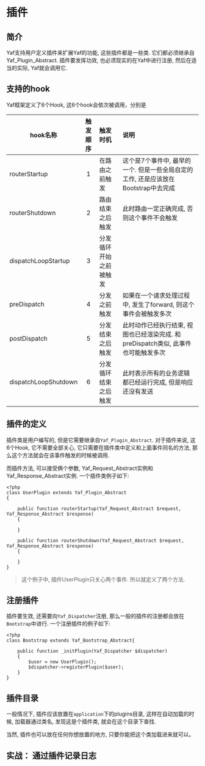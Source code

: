 # 插件

## 简介

Yaf支持用户定义插件来扩展Yaf的功能, 这些插件都是一些类. 它们都必须继承自Yaf_Plugin_Abstract. 插件要发挥功效, 也必须现实的在Yaf中进行注册, 然后在适当的实际, Yaf就会调用它.

## 支持的hook

Yaf框架定义了6个Hook, 这6个hook会依次被调用，分别是

|hook名称|触发顺序|触发时机|说明|
|-|:-:|:-|:-|
|routerStartup|1|在路由之前触发|这个是7个事件中, 最早的一个. 但是一些全局自定的工作, 还是应该放在Bootstrap中去完成|
|routerShutdown|2|路由结束之后触发|此时路由一定正确完成, 否则这个事件不会触发|
|dispatchLoopStartup|3|分发循环开始之前被触发||
|preDispatch|4|分发之前触发|如果在一个请求处理过程中, 发生了forward, 则这个事件会被触发多次|
|postDispatch|5|分发结束之后触发|此时动作已经执行结束, 视图也已经渲染完成. 和preDispatch类似, 此事件也可能触发多次|
|dispatchLoopShutdown|6|分发循环结束之后触发|此时表示所有的业务逻辑都已经运行完成, 但是响应还没有发送|

## 插件的定义

插件类是用户编写的, 但是它需要继承自`Yaf_Plugin_Abstract`. 对于插件来说, 这6个Hook, 它不需要全部关心, 它只需要在插件类中定义和上面事件同名的方法, 那么这个方法就会在该事件触发的时候被调用.

而插件方法, 可以接受俩个参数, Yaf_Request_Abstract实例和Yaf_Response_Abstract实例. 一个插件类例子如下:

```
<?php
class UserPlugin extends Yaf_Plugin_Abstract 
{

    public function routerStartup(Yaf_Request_Abstract $request, Yaf_Response_Abstract $response) 
    {

    }

    public function routerShutdown(Yaf_Request_Abstract $request, Yaf_Response_Abstract $response) 
    {

    }
}
```

> 这个例子中, 插件UserPlugin只关心两个事件. 所以就定义了两个方法.

## 注册插件

插件要生效, 还需要向`Yaf_Dispatcher`注册, 那么一般的插件的注册都会放在`Bootstrap`中进行. 一个注册插件的例子如下:

```
<?php
class Bootstrap extends Yaf_Bootstrap_Abstract{

    public function _initPlugin(Yaf_Dispatcher $dispatcher) 
    {
        $user = new UserPlugin();
        $dispatcher->registerPlugin($user);
    }
}
```

## 插件目录

一般情况下, 插件应该放置在`application`下的plugins目录, 这样在自动加载的时候, 加载器通过类名, 发现这是个插件类, 就会在这个目录下查找.

当然, 插件也可以放在任何你想放置的地方, 只要你能把这个类加载进来就可以。

## 实战： 通过插件记录日志
